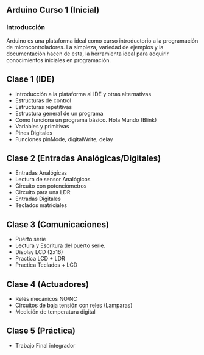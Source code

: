 ## Arduino Curso 1 (Inicial)

### Introducción    

Arduino es una plataforma ideal como curso introductorio a la programación de
microcontroladores.     La simpleza, variedad de ejemplos y la documentación hacen
de esta, la herramienta ideal para adquirir conocimientos iniciales en programación.
<!--
La posibilidad de experimentar diferentes conceptos abstractos de programación,
interactuando con diversos dispositivos físicos, obtener resultados
experimentales visibles, tales como activar un LED, hacer girar un motor,
atender eventos y utilizar sensores diversos.

También es una excelente plataforma para)
-->

## Clase 1 (IDE)
- Introducción a la plataforma al IDE y otras alternativas
- Estructuras de control
- Estructuras repetitivas
- Estructura general de un programa
- Como funciona un programa básico. Hola Mundo (Blink)
- Variables y primitivas
- Pines Digitales
- Funciones pinMode, digitalWrite, delay

## Clase 2 (Entradas Analógicas/Digitales)
- Entradas Analógicas
- Lectura de sensor Analógicos
- Circuito con potenciómetros
- Circuito para una LDR
- Entradas Digitales
- Teclados matriciales

## Clase 3 (Comunicaciones)
- Puerto serie
- Lectura y Escritura del puerto serie.
- Display  LCD (2x16)
- Practica LCD + LDR
- Practica Teclados + LCD

## Clase 4 (Actuadores)
- Relés mecánicos NO/NC
- Circuitos de baja tensión con reles (Lamparas)
- Medición de temperatura digital

## Clase 5 (Práctica)
- Trabajo Final integrador
